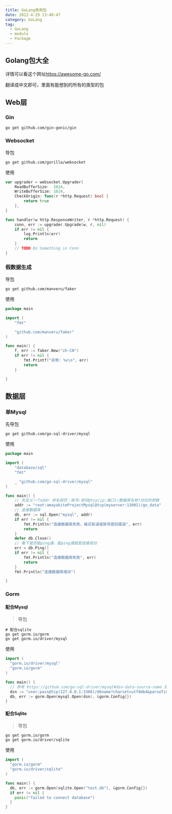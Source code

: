 ```yaml
---
title: GoLang常用包
date: 2022-4-29 13:40:47
category: GoLang
tag:
  - GoLang
  - module
  - Package
---
```


## Golang包大全

详情可以看这个网址<https://awesome-go.com/>

翻译成中文即可，里面有能想到的所有的类型的包

## Web层

### Gin

```shell
go get github.com/gin-gonic/gin
```

### Websocket

导包

```shell
go get github.com/gorilla/websocket
```

使用

```go
var upgrader = websocket.Upgrader{
    ReadBufferSize:  1024,
    WriteBufferSize: 1024,
    CheckOrigin: func(r *http.Request) bool {
        return true
    },
}

func handler(w http.ResponseWriter, r *http.Request) {
    conn, err := upgrader.Upgrade(w, r, nil)
    if err != nil {
        log.Println(err)
        return
    }
    // TODO Do Something in Conn
}
```

### 假数据生成

导包

```shell
go get github.com/manveru/faker
```

使用

```go
package main

import (
	"fmt"

	"github.com/manveru/faker"
)

func main() {
	f, err := faker.New("zh-CN")
	if err != nil {
		fmt.Printf("异常: %v\n", err)
		return
	}

}
```



## 数据层

### 单Mysql

先导包

```shell
go get github.com/go-sql-driver/mysql
```

使用

```go
package main

import (
	"database/sql"
	"fmt"

	_ "github.com/go-sql-driver/mysql"
)

func main() {
	// 先定义一个addr 命名规范：账号:密码@tcp(ip:端口)/数据库名称?对应的参数
	addr := "root:amayakiteProjectMysql@tcp(myserver:13001)/go_data"
	// 连接数据库
	db, err := sql.Open("mysql", addr)
	if err != nil {
		fmt.Println("连接数据库失败，格式有误或账号密码错误", err)
		return
	}
	defer db.Close()
	// 看下是否能ping通，能ping通就是连接成功
	err = db.Ping()
	if err != nil {
		fmt.Println("连接数据库失败", err)
		return
	}
	fmt.Println("连接数据库成功")

}

```

### Gorm

#### 配合Mysql

> 导包

```shell
# 配合sqlite
go get gorm.io/gorm
go get gorm.io/driver/mysql
```

使用

```go
import (
  "gorm.io/driver/mysql"
  "gorm.io/gorm"
)

func main() {
  // 参考 https://github.com/go-sql-driver/mysql#dsn-data-source-name 获取详情
  dsn := "user:pass@tcp(127.0.0.1:3306)/dbname?charset=utf8mb4&parseTime=True&loc=Local"
  db, err := gorm.Open(mysql.Open(dsn), &gorm.Config{})
}
```

#### 配合Sqlite

> 导包

```shell
go get gorm.io/gorm
go get gorm.io/driver/sqlite
```

使用

```go
import (
  "gorm.io/gorm"
  "gorm.io/driver/sqlite"
)

func main() {
  db, err := gorm.Open(sqlite.Open("test.db"), &gorm.Config{})
  if err != nil {
    panic("failed to connect database")
  }
}
```
